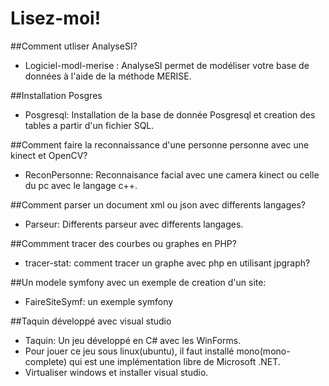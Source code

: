 # Lisez-moi!

##Comment utliser AnalyseSI?
* Logiciel-modl-merise : AnalyseSI permet de modéliser votre base de données à l'aide de la méthode MERISE.

##Installation Posgres
* Posgresql: Installation de la base de donnée Posgresql et creation des tables a partir d'un fichier SQL.

##Comment faire la reconnaissance d'une personne personne avec une kinect et OpenCV?
* ReconPersonne: Reconnaisance facial avec une camera kinect ou celle du pc avec le langage c++.

##Comment parser un document xml ou json avec differents langages?
* Parseur: Differents parseur avec differents langages.

##Commment tracer des courbes ou graphes en PHP?
* tracer-stat: comment tracer un graphe avec php en utilisant jpgraph?

##Un modele symfony avec un exemple de creation d'un site:
* FaireSiteSymf: un exemple symfony

##Taquin développé avec visual studio
* Taquin: Un jeu développé en C# avec les WinForms.
* Pour jouer ce jeu sous linux(ubuntu), il faut installé mono(mono-complete) qui est une implémentation libre de Microsoft .NET.
* Virtualiser windows et installer visual studio.

##
